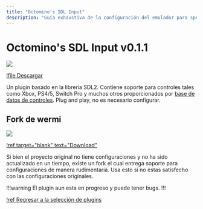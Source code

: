 ```yaml
---
title: "Octomino's SDL Input"
description: "Guía exhaustiva de la configuración del emulador para speedruns de Super Mario 64" 
---
```


# Octomino's SDL Input v0.1.1

![](./img/octomino.png)

[!file Descargar](https://github.com/clickdevin/octomino-sdl-input/releases/download/v0.1.1/octomino-sdl-input-0.1.1.zip)

Un plugin basado en la libreria SDL2. Contiene soporte para controles tales como Xbox, PS4/5, Switch Pro y muchos otros proporcionados por [base de datos de controles](https://github.com/gabomdq/SDL_GameControllerDB). Plug and play, no es necesario configurar.

## Fork de wermi

![](./img/octomino_wermi.png)

[!ref target="blank" text="Download"](https://github.com/wermipls/octomino-sdl-input/releases)

Si bien el proyecto original no tiene configuraciones y no ha sido actualizado en un tiempo, existe un fork el cual entrega soporte para configuraciones de manera rudimentaria. Usa esto si no estas satisfecho con las configuraciones originales.

!!!warning
El plugin aun esta en progreso y puede tener bugs.
!!!

[!ref Regresar a la selección de plugins](plugin_setup.md#selección-de-plugins)
